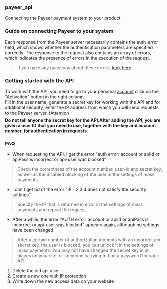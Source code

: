 ### payeer_api
Connecting the Payeer payment system to your product

### Guide on connecting Payeer to your system

Each response from the Payeer server necessarily contains the auth_error field, which shows whether the authentication parameters are specified correctly. The response to the request also contains an array of errors, which indicates the presence of errors in the execution of the request.
>If you have any questions about these errors, [look here](https://github.com/St0rm1k/payeer_api/blob/main/README.md#faq)

### Getting started with the API
To work with the API, you need to go to your personal [account](https://payeer.com/ru/account/?tab=api) click on the "Activation" button in the right column.  
Fill in the user name, generate a secret key for working with the API and for additional security, enter the IP address from which you will send requests to the Payeer server.
:exclamation:Attention  
**Do not tell anyone the secret key for the API.After adding the API, you are given a user ID that you need to use, together with the key and account number, for authentication in requests.**

### FAQ

* When requesting the API, I get the error "auth error: account or apiId or apiPass is incorrect or api-user was blocked"  
> Check the correctness of the account number, user-id and secret key, as well as the disabled blocking of the user in the settings of mass payments.
* I can't get rid of the error "IP 1.2.3.4 does not satisfy the security settings"  
> Specify the IP that is returned in error in the settings of mass payments and repeat the request.
* After a while, the error "AUTH error: account or apiId or apiPass is incorrect or api-user was blocked" appears again, although no settings have been changed  
> After a certain number of authorization attempts with an incorrect api secret key, the user is blocked, you can unlock it in the settings of mass payments. You may not have changed the secret key in all places on your site, or someone is trying to find a password for your API:
  1. Delete the old api user
  2. Create a new one with IP protection
  3. Write down the new access data on your website
